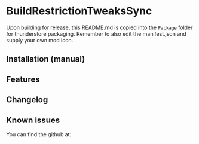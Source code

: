 ﻿# BuildRestrictionTweaksSync
Upon building for release, this README.md is copied into the `Package` folder for thunderstore packaging. Remember to also edit the manifest.json and supply your own mod icon.

## Installation (manual)


## Features


## Changelog


## Known issues
You can find the github at:
